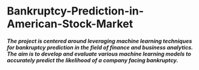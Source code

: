 # Bankruptcy-Prediction-in-American-Stock-Market

##### The project is centered around leveraging machine learning techniques for bankruptcy prediction in the field of finance and business analytics. The aim is to develop and evaluate various machine learning models to accurately predict the likelihood of a company facing bankruptcy. 
